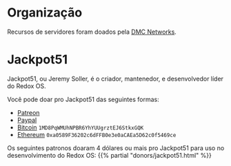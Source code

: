 # Organização

Recursos de servidores foram doados pela [DMC Networks](http://dmcnet.net/).

# Jackpot51

Jackpot51, ou Jeremy Soller, é o criador, mantenedor, e desenvolvedor líder do Redox OS.

Você pode doar pro Jackpot51 das seguintes formas:

- [Patreon](https://www.patreon.com/redox_os)
- [Paypal](https://www.paypal.me/redoxos)
- [Bitcoin](bitcoin:1MD8PqWMUhNPBR6YhYUUgrztEJ6StkxGQK) `1MD8PqWMUhNPBR6YhYUUgrztEJ6StkxGQK`
- [Ethereum](ethereum:0xa0589F36202c6dFFB0e3e0aCAEa5D62c0f5469ce) `0xa0589F36202c6dFFB0e3e0aCAEa5D62c0f5469ce`

Os seguintes patronos doaram 4 dólares ou mais pro Jackpot51 para uso no desenvolvimento do Redox OS:
{{% partial "donors/jackpot51.html" %}}
